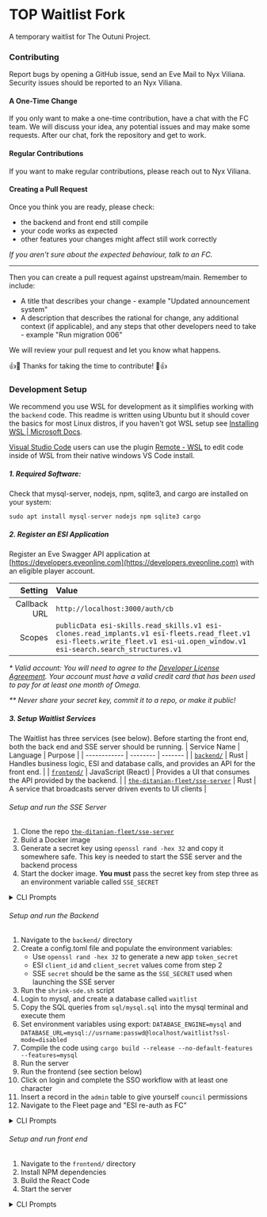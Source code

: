 # TOP Waitlist Fork
A temporary waitlist for The Outuni Project.

### Contributing
Report bugs by opening a GitHub issue, send an Eve Mail to Nyx Viliana. Security issues should be reported to an Nyx Viliana. 

#### A One-Time Change
If you only want to make a one-time contribution, have a chat with the FC team. We will discuss your idea, any potential issues and may make some requests. After our chat, fork the repository and get to work.

#### Regular Contributions
If you want to make regular contributions, please reach out to Nyx Viliana.

#### Creating a Pull Request
Once you think you are ready, please check:
* the backend and front end still compile
* your code works as expected
* other features your changes might affect still work correctly

_If you aren't sure about the expected behaviour, talk to an FC._

---

Then you can create a pull request against upstream/main. Remember to include:
* A title that describes your change - example "Updated announcement system"
* A description that describes the rational for change, any additional context (if applicable), and any steps that other developers need to take - example "Run migration 006"


We will review your pull request and let you know what happens. 

👍🎉 Thanks for taking the time to contribute! 🎉👍

### Development Setup
We recommend you use WSL for development as it simplifies working with the `backend` code. This readme is written using Ubuntu but it should cover the basics for most Linux distros, if you haven't got WSL setup see [Installing WSL | Microsoft Docs](https://docs.microsoft.com/en-us/windows/wsl/install).

[Visual Studio Code](https://code.visualstudio.com/) users can use the plugin [Remote - WSL](https://marketplace.visualstudio.com/items?itemName=ms-vscode-remote.remote-wsl) to edit  code inside of WSL from their native windows VS Code install.


##### 1. Required Software: 
Check that mysql-server, nodejs, npm, sqlite3, and cargo are installed on your system: 
```
sudo apt install mysql-server nodejs npm sqlite3 cargo
```

##### 2. Register an ESI Application
Register an Eve Swagger API application at [https://developers.eveonline.com](https://developers.eveonline.com) with an eligible player account.

| Setting      | Value |
| ---: | :---  |
| Callback URL | `http://localhost:3000/auth/cb` |
| Scopes       | `publicData esi-skills.read_skills.v1 esi-clones.read_implants.v1 esi-fleets.read_fleet.v1 esi-fleets.write_fleet.v1 esi-ui.open_window.v1 esi-search.search_structures.v1` |

 _* Valid account: You will need to agree to the [Developer License Agreement](https://developers.eveonline.com/license-agreement). Your account must have a valid credit card that has been used to pay for at least one month of Omega._

 _*\* Never share your secret key, commit it to a repo, or make it public!_

##### 3. Setup Waitlist Services
The Waitlist has three services (see below). Before starting the front end, both the back end and SSE server should be running. 
| Service Name | Language |  Purpose | 
| ------------ | -------- | ------- |
| [`backend/`](./tree/main/backend) | Rust | Handles business logic, ESI and database calls, and provides an API for the front end. |
| [`frontend/`](./tree/main/frontend) | JavaScript (React) | Provides a UI that consumes the API provided by the backend. |
| [`the-ditanian-fleet/sse-server`](/the-ditanian-fleet/sse-server) | Rust | A service that broadcasts server driven events to UI clients |


###### Setup and run the SSE Server
1. Clone the repo [`the-ditanian-fleet/sse-server`](/the-ditanian-fleet/sse-server)
2. Build a Docker image
3. Generate a secret key using `openssl rand -hex 32` and copy it somewhere safe. This key is needed to start the SSE server and the backend process
4. Start the docker image. **You must** pass the secret key from step three as an environment variable called `SSE_SECRET`

<details>
   <summary>CLI Prompts</summary>
   
   ```
   git clone https://github.com/the-ditanian-fleet/sse-server
   docker build . -t tdf/sse
   openssl rand -hex 32
   docker run --env SSE_SECRET=<secret> tdf/sse
   ```
</details>

###### Setup and run the Backend
1. Navigate to the `backend/` directory
2. Create a config.toml file and populate the environment variables:
   * Use `openssl rand -hex 32` to generate a new app `token_secret`
   * ESI `client_id` and `client_secret` values come from step 2
   * SSE `secret` should be the same as the `SSE_SECRET` used when launching the SSE server
3. Run the `shrink-sde.sh` script
4. Login to mysql, and create a database called `waitlist`
5. Copy the SQL queries from `sql/mysql.sql` into the mysql terminal and execute them
6. Set environment variables using export: `DATABASE_ENGINE=mysql` and `DATABASE_URL=mysql://usrname:passwd@localhost/waitlist?ssl-mode=disabled` 
7. Compile the code using `cargo build --release --no-default-features --features=mysql`
8. Run the server
9. Run the frontend (see section below)
10. Click on login and complete the SSO workflow with at least one character
11. Insert a record in the `admin` table to give yourself `council` permissions
12. Navigate to the Fleet page and "ESI re-auth as FC"

<details>
   <summary>CLI Prompts</summary>
   
   ```
   # Setup app (steps 1-3)
   cd backend/
   cp config.example.toml config.toml & nano config.toml
   sh shrink-sde.sh

   # Setup Database (step 4-5)
   mysql -u root -p
   CREATE DATABASE IF NOT EXISTS waitlist;
   use waitlist;
   
   # Now copy and paste and run the mysql.sql script

   
   # Start backend (step 6-8)
   export DATABASE_ENGINE=mysql
   export DATABASE_URL=mysql://usrname:passwd@localhost/waitlist?ssl-mode=disabled
   cargo build --release --no-default-features --features=mysql
   cargo run

   # Now build and run frontend in a separate shell (step 9, also see section below)

   # Final things (step 10-12)
   mysql -u root -p
   use waitlist;
   INSERT INTO admin (character_id, role, granted_at, granted_by_id)
   SELECT
       id AS character_id,
       'council' AS role,
       CURRENT_TIMESTAMP() AS granted_at,
       id AS granted_by_id
   FROM `character` WHERE name = 'YOUR CHARACTER NAME';
   ## Quit the shell using 'exit;'
   ```
</details>


###### Setup and run front end
1. Navigate to the `frontend/` directory
2. Install NPM dependencies
2. Build the React Code
3. Start the server

<details>
   <summary>CLI Prompts</summary>
   
   ```
   cd frontend/
   npm install
   npm run build
   npm run start
   ```
</details>
